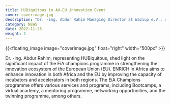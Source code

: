 ```yaml
---
title: HUBiquitous in AU-EU innovation Event
cover: coverimage.jpg
description: "Dr. -ing. Abdur Rahim Managing Director at Waziup e.V., representing HUBiquitous in AU-EU innovation Event"
category: NEWS
date: 2022-11-25
weight: 2
---
```


<!-- ![image](cover.webp) -->
{{<floating_image image="coverimage.jpg" float="right" width="500px" >}}

Dr. -ing. Abdur Rahim, representing HUBiquitous, shed light on the significant impact of the EiA champions programme in strengthening the innovation ecosystem of the European Union (EU).
ENRICH in Africa aims to enhance innovation in both Africa and the EU by improving the capacity of incubators and accelerators in both regions.
The EiA Champions programme offers various services and programs, including Bootcamps, a virtual academy, a mentoring programme, networking opportunities, and the twinning programme, among others.
